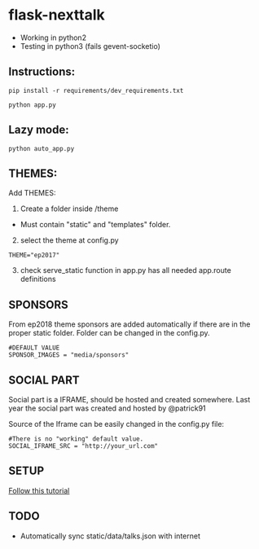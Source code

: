 # flask-nexttalk
- Working in python2
- Testing in python3 (fails gevent-socketio)

Instructions:
------
```
pip install -r requirements/dev_requirements.txt
```
```
python app.py
```

Lazy mode:
------

```
python auto_app.py
```

THEMES:
-------

Add THEMES:
1. Create a folder inside /theme
  - Must contain "static" and "templates" folder.
2. select the theme at config.py
```
THEME="ep2017"
```
3. check serve_static function in app.py has all needed app.route definitions

SPONSORS
------

From ep2018 theme sponsors are added automatically if there are in the proper static folder. Folder can be changed in the config.py.

```
#DEFAULT VALUE
SPONSOR_IMAGES = "media/sponsors"
```

SOCIAL PART
-----
Social part is a IFRAME, should be hosted and created somewhere. Last year the social part was created and hosted by  @patrick91 

Source of the Iframe can be easily changed in the config.py file:

```
#There is no "working" default value.
SOCIAL_IFRAME_SRC = "http://your_url.com"
```



SETUP
------
[Follow this tutorial](https://github.com/PythonSanSebastian/flask-nexttalk/blob/ep2016/SETUP.md)

TODO
------
- Automatically sync static/data/talks.json with internet
